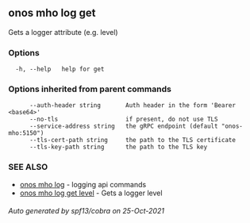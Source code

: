 ## onos mho log get

Gets a logger attribute (e.g. level)

### Options

```
  -h, --help   help for get
```

### Options inherited from parent commands

```
      --auth-header string       Auth header in the form 'Bearer <base64>'
      --no-tls                   if present, do not use TLS
      --service-address string   the gRPC endpoint (default "onos-mho:5150")
      --tls-cert-path string     the path to the TLS certificate
      --tls-key-path string      the path to the TLS key
```

### SEE ALSO

* [onos mho log](onos_mho_log.md)	 - logging api commands
* [onos mho log get level](onos_mho_log_get_level.md)	 - Gets a logger level

###### Auto generated by spf13/cobra on 25-Oct-2021
